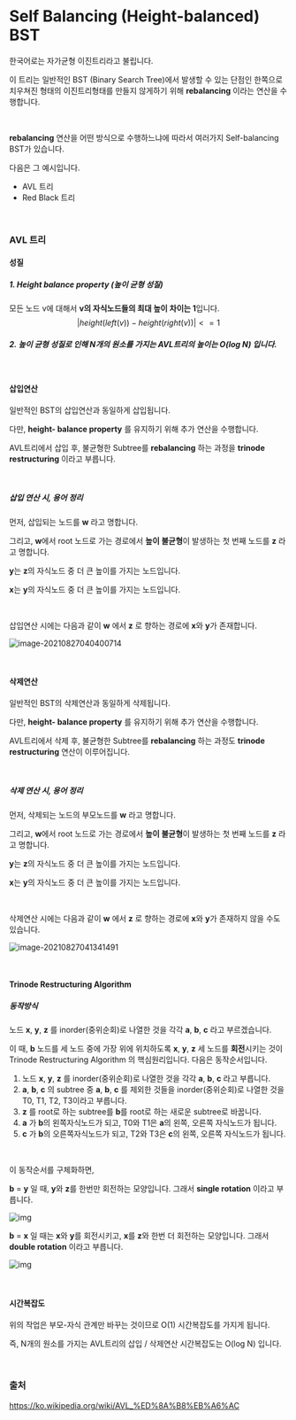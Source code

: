 # Self Balancing (Height-balanced) BST

한국어로는 자가균형 이진트리라고 불립니다.

이 트리는 일반적인 BST (Binary Search Tree)에서 발생할 수 있는 단점인 한쪽으로 치우쳐진 형태의 이진트리형태를 만들지 않게하기 위해 **rebalancing** 이라는 연산을 수행합니다.

<br>

**rebalancing** 연산을 어떤 방식으로 수행하느냐에 따라서 여러가지 Self-balancing BST가 있습니다. 

다음은 그 예시입니다.

- AVL 트리
- Red Black 트리

<br>

### AVL 트리

#### 성질

##### 1. Height balance property (높이 균형 성질)

모든 노드 v에 대해서 **v의 자식노드들의 최대 높이 차이는 1**입니다.
$$
|height(left(v)) - height(right(v))| <= 1
$$

##### 2. 높이 균형 성질로 인해 N개의 원소를 가지는 AVL트리의 높이는 O(log N) 입니다.

<br>

#### 삽입연산

일반적인 BST의 삽입연산과 동일하게 삽입됩니다.

다만, **height- balance property** 를 유지하기 위해 추가 연산을 수행합니다.

AVL트리에서 삽입 후, 불균형한 Subtree를 **rebalancing** 하는 과정을 **trinode restructuring** 이라고 부릅니다.

<br>

##### 삽입 연산 시, 용어 정리

먼저, 삽입되는 노드를 **w** 라고 명합니다.

그리고, **w**에서 root 노드로 가는 경로에서 **높이 불균형**이 발생하는 첫 번째 노드를 **z** 라고 명합니다.

**y**는 **z**의 자식노드 중 더 큰 높이를 가지는 노드입니다. 

**x**는 **y**의 자식노드 중 더 큰 높이를 가지는 노드입니다.

<br>

삽입연산 시에는 다음과 같이 **w** 에서 **z** 로 향하는 경로에 **x**와 **y**가 존재합니다.

![image-20210827040400714](./images/AVL-tree-1)

<br>

#### 삭제연산

일반적인 BST의 삭제연산과 동일하게 삭제됩니다.

다만, **height- balance property** 를 유지하기 위해 추가 연산을 수행합니다.

AVL트리에서 삭제 후, 불균형한 Subtree를 **rebalancing** 하는 과정도 **trinode restructuring** 연산이 이루어집니다.

<br>

##### 삭제 연산 시, 용어 정리

먼저, 삭제되는 노드의 부모노드를 **w** 라고 명합니다.

그리고, **w**에서 root 노드로 가는 경로에서 **높이 불균형**이 발생하는 첫 번째 노드를 **z** 라고 명합니다.

**y**는 **z**의 자식노드 중 더 큰 높이를 가지는 노드입니다. 

**x**는 **y**의 자식노드 중 더 큰 높이를 가지는 노드입니다.

<br>

삭제연산 시에는 다음과 같이 **w** 에서 **z** 로 향하는 경로에 **x**와 **y**가 존재하지 않을 수도 있습니다.

![image-20210827041341491](./images/AVL-tree-2)

<br>

#### Trinode Restructuring Algorithm

##### 동작방식

노드 **x**, **y**, **z** 를 inorder(중위순회)로 나열한 것을 각각 **a**, **b**, **c** 라고 부르겠습니다.

이 때, **b** 노드를 세 노드 중에 가장 위에 위치하도록 **x**, **y**, **z** 세 노드를 **회전**시키는 것이 Trinode Restructuring Algorithm 의 핵심원리입니다. 다음은 동작순서입니다.

1. 노드 **x**, **y**, **z** 를 inorder(중위순회)로 나열한 것을 각각 **a**, **b**, **c** 라고 부릅니다.
2. **a**, **b**, **c** 의 subtree 중 **a**, **b**, **c** 를 제외한 것들을 inorder(중위순회)로 나열한 것을 T0, T1, T2, T3이라고 부릅니다.
3. **z** 를 root로 하는 subtree를 **b**를 root로 하는 새로운 subtree로 바꿉니다.
4. **a** 가 **b**의 왼쪽자식노드가 되고, T0와 T1은 **a**의 왼쪽, 오른쪽 자식노드가 됩니다.
5. **c** 가 **b**의 오른쪽자식노드가 되고, T2와 T3은 **c**의 왼쪽, 오른쪽 자식노드가 됩니다.

<br>

이 동작순서를 구체화하면, 

**b** = **y** 일 때, **y**와 **z**를 한번만 회전하는 모양입니다. 그래서 **single rotation** 이라고 부릅니다.

![img](./images/AVL-tree-3)

**b** = **x** 일 때는 **x**와 **y**를 회전시키고, **x**를 **z**와 한번 더 회전하는 모양입니다. 그래서 **double rotation** 이라고 부릅니다.

![img](./images/AVL-tree-4)

<br>

#### 시간복잡도

위의 작업은 부모-자식 관계만 바꾸는 것이므로 O(1) 시간복잡도를 가지게 됩니다.

즉, N개의 원소를 가지는 AVL트리의 삽입 / 삭제연산 시간복잡도는 O(log N) 입니다.

<br>

### 출처

https://ko.wikipedia.org/wiki/AVL_%ED%8A%B8%EB%A6%AC